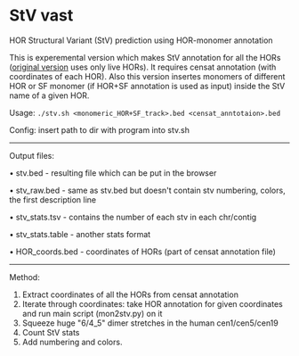 # StV vast

HOR Structural Variant (StV) prediction using HOR-monomer annotation

This is experemental version which makes StV annotation for all the HORs ([original version](https://github.com/fedorrik/stv) uses only live HORs). It requires censat annotation (with coordinates of each HOR). Also this version insertes monomers of different HOR or SF monomer (if HOR+SF annotation is used as input) inside the StV name of a given HOR.

Usage: `./stv.sh <monomeric_HOR+SF_track>.bed <censat_anntotaion>.bed`

Config: insert path to dir with program into stv.sh
___

Output files:

• stv.bed - resulting file which can be put in the browser
  
• stv_raw.bed - same as stv.bed but doesn't contain stv numbering, colors, the first description line

• stv_stats.tsv - contains the number of each stv in each chr/contig

• stv_stats.table - another stats format

• HOR_coords.bed - coordinates of HORs (part of censat annotation file)
___

Method:

1. Extract coordinates of all the HORs from censat annotation
2. Iterate through coordinates: take HOR annotation for given coordinates and run main script (mon2stv.py) on it
3. Squeeze huge "6/4_5" dimer stretches in the human cen1/cen5/cen19
4. Count StV stats
5. Add numbering and colors.


